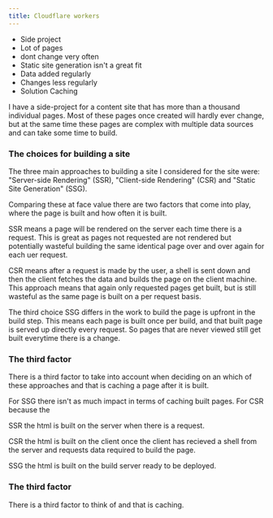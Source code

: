 ```yaml
---
title: Cloudflare workers
---
```


- Side project
- Lot of pages
- dont change very often
- Static site generation isn't a great fit
- Data added regularly
- Changes less regularly
- Solution Caching

I have a side-project for a content site that has more than a thousand individual pages. Most of these pages once created will hardly ever change, but at the same time these pages are complex with multiple data sources and can take some time to build.

### The choices for building a site

The three main approaches to building a site I considered for the site were: "Server-side Rendering" (SSR), "Client-side Rendering" (CSR) and "Static Site Generation" (SSG).

Comparing these at face value there are two factors that come into play, where the page is built and how often it is built.

SSR means a page will be rendered on the server each time there is a request. This is great as pages not requested are not rendered but potentially wasteful building the same identical page over and over again for each uer request.

CSR means after a request is made by the user, a shell is sent down and then the client fetches the data and builds the page on the client machine. This approach means that again only requested pages get built, but is still wasteful as the same page is built on a per request basis.

The third choice SSG differs in the work to build the page is upfront in the build step. This means each page is built once per build, and that built page is served up directly every request. So pages that are never viewed still get built everytime there is a change.

### The third factor

There is a third factor to take into account when deciding on an which of these approaches and that is caching a page after it is built.

For SSG there isn't as much impact in terms of caching built pages. For CSR because the

SSR the html is built on the server when there is a request.

CSR the html is built on the client once the client has recieved a shell from the server and requests data required to build the page.

SSG the html is built on the build server ready to be deployed.

### The third factor

There is a third factor to think of and that is caching.
